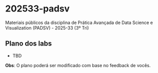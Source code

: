 # 202533-padsv

Materiais públicos da disciplina de Prática Avançada de Data Science e Visualization (PADSV) - 2025-33 (3º Tri)

## Plano dos labs

- TBD

**Obs**: O plano poderá ser modificado com base no feedback de vocês.
